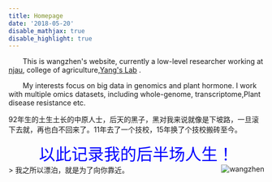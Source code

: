 ```yaml
---
title: Homepage
date: '2018-05-20'
disable_mathjax: true
disable_highlight: true
---
```


&emsp;&emsp;This is wangzhen's website, currently a low-level researcher working at [njau](http://www.njau.edu.cn/), college of agriculture,[Yang's Lab](http://nx.njau.edu.cn/info/1055/2633.htm) .

&emsp;&emsp;My interests focus on big data in genomics and  plant hormone. I work with multiple omics datasets, including whole-genome, transcriptome,Plant disease resistance etc.


92年生的土生土长的中原人士，后天的黑子，黑对我来说就像是下坡路，一旦滚下去就，再也白不回来了。11年去了一个技校，15年换了个技校搬砖至今。



<center><font size=6 color="blue">以此记录我的后半场人生！</font></center>

<img src="http://image72.360doc.com/DownloadImg/2014/05/0511/41331958_3.jpg" style="max-width:35%;min-width:40px;float:right;" alt="wangzhen" />
> 我之所以漂泊，就是为了向你靠近。
